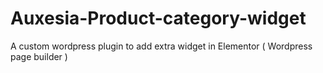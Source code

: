 # Auxesia-Product-category-widget
A custom wordpress plugin to add extra widget in Elementor ( Wordpress page builder ) 
